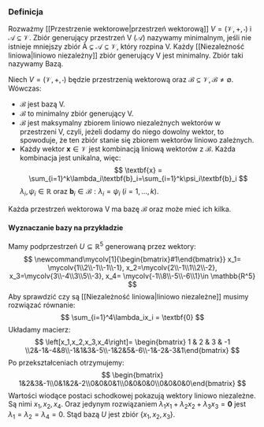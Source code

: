 ### Definicja
Rozważmy [[Przestrzenie wektorowe|przestrzeń wektorową]] $V = (\mathcal{V},+,\cdot)$ i $\mathcal{A} \subseteq \mathcal{V}$. Zbiór generujący przestrzeń V $(\mathcal{A})$ nazywamy minimalnym, jeśli nie istnieje mniejszy zbiór $\mathcal{Ã} \subsetneq \mathcal{A} \subseteq \mathcal{V}$, który rozpina V. Każdy [[Niezależność liniowa|liniowo niezależny]] zbiór generujący V jest minimalny. Zbiór taki nazywamy Bazą. 

Niech $V = (\mathcal{V}, +, \cdot)$ będzie przestrzenią wektorową oraz $\mathcal{B} \subseteq\mathcal{V}, \mathcal{B} \neq \emptyset$. Wówczas:
- $\mathcal{B}$ jest bazą V.
- $\mathcal{B}$ to minimalny zbiór generujący V.
- $\mathcal{B}$ jest maksymalny zbiorem liniowo niezależnych wektorów w przestrzeni V, czyli, jeżeli dodamy do niego dowolny wektor, to spowoduje, że ten zbiór stanie się zbiorem wektorów liniowo zależnych.
- Każdy wektor $\textbf{x} \in \mathcal{V}$ jest kombinacją liniową wektorów z $\mathcal{B}$. Każda kombinacja jest unikalna, więc:
$$
\textbf{x} = \sum_{i=1}^k\lambda_i\textbf{b}_i=\sum_{i=1}^k\psi_i\textbf{b}_i
$$
$\lambda_i, \psi_i \in \mathbb{R}$ oraz $\textbf{b}_i \in \mathcal{B}: \lambda_i = \psi_i$ $(i = 1,...,k)$.

Każda przestrzeń wektorowa V ma bazę $\mathcal{B}$ oraz może mieć ich kilka. 

#### Wyznaczanie bazy na przykładzie
Mamy podprzestrzeń $U \subseteq \mathbb{R}^5$ generowaną przez wektory:
$$
\newcommand\mycolv[1]{\begin{bmatrix}#1\end{bmatrix}}
x_1= \mycolv{1\\2\\-1\\-1\\-1}, x_2=\mycolv{2\\-1\\1\\2\\-2}, x_3=\mycolv{3\\-4\\3\\5\\-3}, x_4= \mycolv{-1\\8\\-5\\-6\\1}\in \mathbb{R^5} 
$$
Aby sprawdzić czy są [[Niezależność liniowa|liniowo niezależne]] musimy rozwiązać równanie:
$$
\sum_{i=1}^4\lambda_ix_i = \textbf{0}
$$
Układamy macierz:
$$
\left[x_1,x_2,x_3,x_4\right]= \begin{bmatrix} 1 & 2 & 3 & -1 \\2&-1&-4&8\\-1&1&3&-5\\-1&2&5&-6\\-1&-2&-3&1\end{bmatrix}
$$
Po przekształceniach otrzymujemy:
$$
 \begin{bmatrix} 1&2&3&-1\\0&1&2&-2\\0&0&0&1\\0&0&0&0\\0&0&0&0\end{bmatrix}
$$
Wartości wiodące postaci schodkowej pokazują wektory liniowo niezależne. Są nimi $x_1, x_2, x_4$. Oraz jedynym rozwiązaniem $\lambda_1x_1 + \lambda_2x_2 + \lambda_3x_3 =\textbf{0}$ jest $\lambda_1 = \lambda_2 = \lambda_4 = 0$. Stąd bazą $U$ jest zbiór $\{x_1, x_2, x_3\}$. 